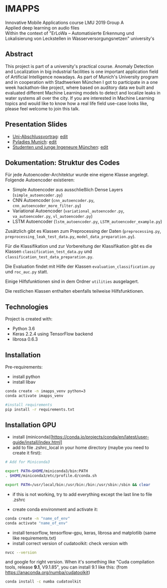 # IMAPPS
Innovative Mobile Applications course LMU 2019 Group A<br>
Applied deep learning on audio files <br>
Within the context of "ErLoWa – Automatisierte Erkennung und Lokalisierung von Leckstellen in Wasserversorgungsnetzen"
university's
## Abstract
This project is part of a university's practical course. 
Anomaly Detection and Localization in big industrial facilities is one important
application field of Artificial Intelligence nowadays. As part of Munich's University program
and in cooperation with Stadtwerken München I got to participate in a one week hackathon-like
project, where based on auditory data we built and evaluated different Machine Learning models to
detect and localize leaks in water systems all over the city. If you are interested in Machine
Learning topics and would like to know how a real life field use-case looks like, please feel
welcome to join this talk.

## Presentation Slides

* [Uni-Abschlussvortrag](https://github.com/andreamalhera/imapps/blob/master/presentation_slides/imapps_pra%CC%88si.pdf): [edit](https://docs.google.com/presentation/d/1NYBnsavEj0R6eonXO1-UtW5_P0nvk1D6RPbJvOmcEzw/edit)
* [Pyladies Munich](https://github.com/andreamalhera/imapps/blob/master/presentation_slides/IMAPPS_English.pdf): [edit](https://docs.google.com/presentation/d/1VSdyFK8aimThcTbeWq-KZg1s-knkO662pX8kzm7lxYo/edit#slide=id.g5efc720b3d_1_154)
* [Studenten und junge Ingeneure München](https://github.com/andreamalhera/imapps/blob/master/presentation_slides/IMAPPS_Deutsch.pdf): [edit](https://docs.google.com/presentation/d/11ssvUo7ST1yWSHPFUUC9F17VLHH1BVPZxccq4erU0_s/edit#slide=id.g5efc720b3d_1_154)


## Dokumentation: Struktur des Codes

Für jede Autoencoder-Architektur wurde eine eigene Klasse angelegt. Folgende Autoencoder existieren:
- Simple Autoencoder aus ausschließlich Dense Layers (`simple_autoencoder.py`)
- CNN Autoencoder (`cnn_autoencoder.py`, `cnn_autoencoder_more_filter.py`)
- Variational Autoencoder (`variational_autoencoder.py`, `va_autoencoder.py`, `vl_autoencoder.py`)
- LSTM Autoencoder (`lstm_autoencoder.py`, `LSTM_autoencoder_example.py`)

Zusätzlich gibt es Klassen zum Preprocessing der Daten (`preprocessing.py`, `preprocessing_leak_test_data.py`,
`model_data_preparation.py`).

Für die Klassifikation und zur Vorbereitung der Klassifikation gibt es die Klassen 
`classification_test_data.py` und `classification_test_data_preparation.py`.

Die Evaluation findet mit Hilfe der Klassen `evaluation_classification.py` und `roc_auc.py` statt.

Einige Hilfsfunktionen sind in dem Ordner `utilities` ausgelagert.

Die restlichen Klassen enthalten ebenfalls teilweise Hilfsfunktionen.


## Technologies
Project is created with:
* Python 3.6
* Keras 2.2.4 using TensorFlow backend
* librosa 0.6.3

## Installation
Pre-requirements:
- install python 
- install libav

```bash
conda create -n imapps_venv python=3
conda activate imapps_venv

#install requirements
pip install -r requirements.txt
```

## Installation GPU
- install (miniconda)[https://conda.io/projects/conda/en/latest/user-guide/install/index.html]
- add to file .zshrc_local in your home directory (maybe you need to create it first):
```bash
# Add for Miniconda3

export PATH=$HOME/miniconda3/bin:PATH
. $HOME/miniconda3/etc/profile.d/conda.sh

export PATH=/usr/local/bin:/usr/bin:/bin:/usr/sbin:/sbin && clear
```
- if this is not working, try to add everything except the last line to file .zshrc

- create conda environment and activate it:
```bash
conda create -n "name_of_env"
conda activate "name_of_env"
```
- install tensorflow, tensorflow-gpu, keras, librosa and matplotlib (same like requirements.txt)
- install correct version of cudatoolkit: check version with
```bash
nvcc --version
```
and google for right version. When it's something like "Cuda compilation tools, release **9.1**, V9.1.85", you can install 9.1 like this:
(from https://anaconda.org/numba/cudatoolkit)
```bash
conda install -c numba cudatoolkit 
```

